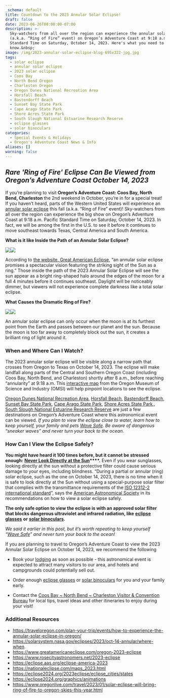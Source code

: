 ```yaml
---
_schema: default
title: Countdown to the 2023 Annular Solar Eclipse!
draft: false
date: 2023-06-26T00:00:00-07:00
description: >-
  Sky-watchers from all over the region can experience the annular solar eclipse
  (a.k.a. “Ring of Fire” event) on Oregon’s Adventure Coast at 9:18 a.m. Pacific
  Standard Time on Saturday, October 14, 2023. Here's what you need to
  know.&nbsp;
image: /img/2023-annular-solar-eclipse-blog-695x322-jpg.jpg
tags:
  - solar eclipse
  - annular solar eclipse
  - 2023 solar eclipse
  - Coos Bay
  - North Bend Oregon
  - Charleston Oregon
  - Oregon Dunes National Recreation Area
  - Horsfall Beach
  - Bastendorff Beach
  - Sunset Bay State Park
  - Cape Arago State Park
  - Shore Acres State Park
  - South Slough National Estuarine Research Reserve
  - eclipse glasses
  - solar binoculars
categories:
  - Special Events & Holidays
  - Oregon's Adventure Coast News & Info
aliases: []
warning: false
---
```

## *Rare 'Ring of Fire' Eclipse Can Be Viewed from Oregon’s Adventure Coast October 14, 2023*

If you’re planning to visit **Oregon’s Adventure Coast: Coos Bay, North Bend, Charleston** the 2nd weekend in October, you’re in for a special treat! If you haven’t heard, parts of the Western United States will experience an [<u>annular solar eclipse</u>](https://solarsystem.nasa.gov/eclipses/2023/oct-14-annular/where-when/#:~:text=The%20Saturday%2C%20Oct.%2014%2C,at%2012%3A03%20p.m.%20CDT)&nbsp;this fall (a.k.a. “Ring of Fire” event)! Sky-watchers from all over the region can experience the big show on Oregon’s Adventure Coast at 9:18 a.m. Pacific Standard Time on Saturday, October 14, 2023. In fact, we will be among the first in the&nbsp;U.S. to see it before it continues to move southeast towards Texas, Central America and South America.

**What is it like Inside the Path of an Annular Solar Eclipse?**

**![](/img/2023-annular-solar-eclipse-blog-695x322-jpg-2.jpg)![](/img/2023-annular-solar-eclipse-blog-695x322-jpg-1-1.jpg)**

According to [<u>the website, Great American Eclipse</u>](https://www.greatamericaneclipse.com), “an annular solar eclipse promises a spectacular vision featuring the striking sight of the Sun as a ring.” Those inside the path of the 2023 Annular Solar Eclipse will see the sun appear as a bright ring-shaped halo around the edges of the moon for a full 4 minutes before it continues southeast. Daylight will be noticeably dimmer, but viewers will not experience complete darkness like a total solar eclipse.

**What Causes the Dramatic Ring of Fire?**

**![](/img/2023-annular-solar-eclipse-blog-695x322-jpg-1.jpg)![](/img/2023-annular-solar-eclipse-blog-695x322-jpg-2-1.jpg)**

An annular solar eclipse can only occur when the moon is at its furthest point from the Earth and passes between our planet and the sun. Because the moon is too far away to completely block out the sun, it creates a brilliant ring of light around it.&nbsp;

### When and Where Can I Watch?&nbsp;

The 2023 annular solar eclipse will be visible along a narrow path that crosses from Oregon to Texas on October 14, 2023. The eclipse will make landfall along parts of the Central and Southern Oregon Coast (including Coos Bay, North Bend, and Charleston) shortly after 8 a.m., before reaching “annularity” at 9:18 a.m. This [<u>interactive map</u>](https://nam02.safelinks.protection.outlook.com/?url=https%3A%2F%2Fus-east-2.protection.sophos.com%2F%3Fd%3Dtimeanddate.com%26u%3DaHR0cHM6Ly93d3cudGltZWFuZGRhdGUuY29tL2VjbGlwc2UvbWFwLzIwMjMtb2N0b2Jlci0xNA%3D%3D%26i%3DNWI3NzU3NzIyZDVlNDYxNmIxMjU4YjVj%26t%3DaytYYkY5MU1ld1ppZGltR0U2MWhVby9YMW82QWF6MlJXS0MxbGxGM0hqYz0%3D%26h%3D2bbd296149c04753a5a9dc5be4662556%26s%3DAVNPUEhUT0NFTkNSWVBUSVbPX-uU98nQR2lE289CZwwlqk5pAbBE3mTYqUSxae74SQ&amp;data=05%7C01%7Cjena%40traveloregon.com%7Cc512e8ab10b04307447f08db4c447876%7C9359fab874c448a0869e7adf662e4a78%7C0%7C0%7C638187629229918024%7CUnknown%7CTWFpbGZsb3d8eyJWIjoiMC4wLjAwMDAiLCJQIjoiV2luMzIiLCJBTiI6Ik1haWwiLCJXVCI6Mn0%3D%7C3000%7C%7C%7C&amp;sdata=obNtwWjLrhBVjUOab0eiNE90CAayca4SqKOcwNhtWtE%3D&amp;reserved=0) from the Oregon Museum of Science and Industry (OMSI) will help pinpoint locations to see the eclipse.

[<u>Oregon Dunes National Recreation Area</u>](https://www.oregonsadventurecoast.com/untamed-dunes/), [<u>Horsfall Beach</u>](https://www.recreation.gov/camping/campgrounds/234267), [<u>Bastendorff Beach</u>](https://www.co.coos.or.us/parksrec/page/bastendorff), [<u>Sunset Bay State Park</u>](https://stateparks.oregon.gov/index.cfm?do=park.profile&amp;parkId=70), [<u>Cape Arago State Park</u>](https://stateparks.oregon.gov/index.cfm?do=park.profile&amp;parkId=66), [<u>Shore Acres State Park</u>](https://stateparks.oregon.gov/index.cfm?do=park.profile&amp;parkId=68),, [<u>South Slough National Estuarine Research Reserve</u>](https://www.oregon.gov/dsl/SS/Pages/About.aspx) are just a few destinations on Oregon’s Adventure Coast where this astronomical event can be viewed. *If you plan to view the eclipse close to water, learn how to keep yourself, your family and pets* [*<u>Wave Safe</u>*](https://www.oregonsadventurecoast.com/blog/take-care-out-there-be-wave-safe-and-enjoy-your-time-on-oregon-s-adventure-coast/)*. Be aware of dangerous “sneaker waves” and never turn your back to the ocean.*

### How Can I View the Eclipse Safely?

**You might have heard it 100 times before, but it cannot be stressed enough:** **<u>Never Look Directly at the Sun</u>****.** Even if you wear sunglasses, looking directly at the sun without a protective filter could cause serious damage to your eyes, including blindness. “During a partial or annular (ring) solar eclipse, such as the one on October 14, 2023, there is no time when it is safe to look directly at the Sun without using a special-purpose solar filter that complies with the transmittance requirements of the [<u>ISO 12312-2 international standard</u>](https://eclipse.aas.org/eye-safety/iso12312-2)”, says the [<u>American Astronomical Society</u>](https://nam02.safelinks.protection.outlook.com/?url=https%3A%2F%2Fus-east-2.protection.sophos.com%2F%3Fd%3Daas.org%26u%3DaHR0cHM6Ly9lY2xpcHNlLmFhcy5vcmcvZXllLXNhZmV0eQ%3D%3D%26i%3DNWI3NzU3NzIyZDVlNDYxNmIxMjU4YjVj%26t%3DeFVOSWRLUTBBRTFEM1dEdEIzeWpxZFBJQzZlbmJKcjBUYitnN09DdDZLWT0%3D%26h%3D2bbd296149c04753a5a9dc5be4662556%26s%3DAVNPUEhUT0NFTkNSWVBUSVbPX-uU98nQR2lE289CZwwlqk5pAbBE3mTYqUSxae74SQ&amp;data=05%7C01%7Cjena%40traveloregon.com%7Cc512e8ab10b04307447f08db4c447876%7C9359fab874c448a0869e7adf662e4a78%7C0%7C0%7C638187629229918024%7CUnknown%7CTWFpbGZsb3d8eyJWIjoiMC4wLjAwMDAiLCJQIjoiV2luMzIiLCJBTiI6Ik1haWwiLCJXVCI6Mn0%3D%7C3000%7C%7C%7C&amp;sdata=cS2gMQ5eIp0CyOw95sG2h326cqJBA7Bl5fKEPArBwSc%3D&amp;reserved=0) in its recommendations on how to view a solar eclipse safely.&nbsp;

**The only safe option to view the eclipse is with an approved solar filter that blocks dangerous ultraviolet and infrared radiation, like** [**<u>eclipse glasses</u>**](https://www.greatamericaneclipse.com/eclipse-viewing) **or** [**<u>solar binoculars</u>**](https://www.greatamericaneclipse.com/eclipse-viewing/sunoculars)**.**&nbsp;

*We said it earlier in this post, but it’s worth repeating to keep yourself “*[*<u>Wave Safe</u>*](https://www.oregonsadventurecoast.com/blog/take-care-out-there-be-wave-safe-and-enjoy-your-time-on-oregon-s-adventure-coast/)*” and never turn your back to the ocean!*

If you are planning to travel to Oregon’s Adventure Coast to view the 2023 Annular Solar Eclipse on October 14, 2023, we recommend the following&nbsp;

* Book your [<u>lodging</u>](https://www.oregonsadventurecoast.com/lodging/) as soon as possible - this astronomical event is expected to attract many visitors to our area, and hotels and campgrounds could potentially sell out.&nbsp;

* Order enough [<u>eclipse glasses</u>](https://www.greatamericaneclipse.com/eclipse-viewing) or [<u>solar binoculars</u>](https://www.greatamericaneclipse.com/eclipse-viewing/sunoculars) for you and your family early.&nbsp;

* Contact the [<u>Coos Bay ~ North Bend ~ Charleston Visitor &amp; Convention Bureau</u>](https://www.oregonsadventurecoast.com/contact/) for local tips, travel ideas and other itineraries to enjoy during your visit!&nbsp;

### Additional Resources

* [<u>https://traveloregon.com/plan-your-trip/events/how-to-experience-the-annular-solar-eclipse-in-oregon/</u>](https://traveloregon.com/plan-your-trip/events/how-to-experience-the-annular-solar-eclipse-in-oregon/)&nbsp;
* [<u>https://solarsystem.nasa.gov/eclipses/2023/oct-14-annular/where-when</u>](https://solarsystem.nasa.gov/eclipses/2023/oct-14-annular/where-when/#:~:text=The%20Saturday%2C%20Oct.%2014%2C,at%2012%3A03%20p.m.%20CDT).
* [<u>https://www.greatamericaneclipse.com/oregon-2023-eclipse</u>](https://www.greatamericaneclipse.com/oregon-2023-eclipse)
* [<u>https://www.rosecityastronomers.net/2023-eclipse</u>](https://www.rosecityastronomers.net/2023-eclipse)
* [<u>https://eclipse.aas.org/eclipse-america-2023</u>](https://eclipse.aas.org/eclipse-america-2023#:~:text=The%20solar%20eclipse%20of%20October,to%20the%20northeast%20and%20southwest)
* [<u>https://nationaleclipse.com/maps_2023.html</u>](https://nationaleclipse.com/maps_2023.html)
* [<u>https://eclipse2024.org/2023eclipse/eclipse_cities/states</u>](https://eclipse2024.org/2023eclipse/eclipse_cities/states.php?type=ANNULAR&amp;state=Oregon&amp;country=USA)
* [<u>https://eclipse2024.org/graphics/animations</u>](https://eclipse2024.org/graphics/animations/index.html?map=Oregon)
* [<u>https://www.oregonlive.com/travel/2023/01/solar-eclipse-will-bring-ring-of-fire-to-oregon-skies-this-year.html</u>](https://www.oregonlive.com/travel/2023/01/solar-eclipse-will-bring-ring-of-fire-to-oregon-skies-this-year.html)